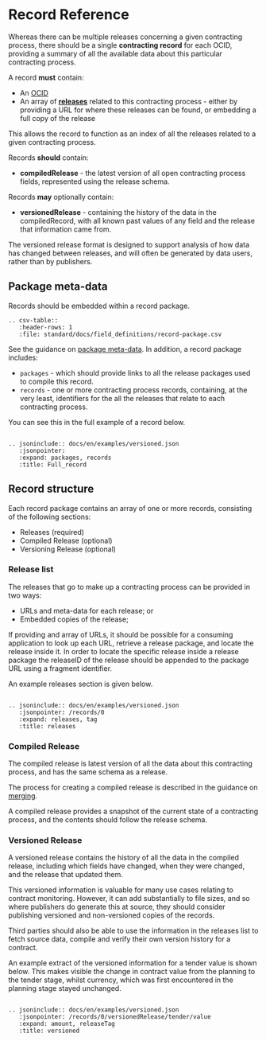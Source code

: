 # Record Reference

Whereas there can be multiple releases concerning a given contracting process, there should be a single **contracting record** for each OCID, providing a summary of all the available data about this particular contracting process.

A record **must** contain:

* An [OCID](../../key_concepts/identifiers#ocid)
* An array of **[releases](#release)** related to this contracting process - either by providing a URL for where these releases can be found, or embedding a full copy of the release

This allows the record to function as an index of all the releases related to a given contracting process.

Records **should** contain:

* **compiledRelease** - the latest version of all open contracting process fields, represented using the release schema. 

Records **may** optionally contain:

* **versionedRelease** - containing the history of the data in the compiledRecord, with all known past values of any field and the release that information came from. 

The versioned release format is designed to support analysis of how data has changed between releases, and will often be generated by data users, rather than by publishers.

## Package meta-data

Records should be embedded within a record package.  

```eval_rst
.. csv-table::
   :header-rows: 1
   :file: standard/docs/field_definitions/record-package.csv
```

See the guidance on [package meta-data](reference.md#package-metadata). In addition, a record package includes:

* ```packages``` - which should provide links to all the release packages used to compile this record. 
* ```records``` - one or more contracting process records, containing, at the very least, identifiers for the all the releases that relate to each contracting process.

You can see this in the full example of a record below.

```eval_rst

.. jsoninclude:: docs/en/examples/versioned.json
   :jsonpointer: 
   :expand: packages, records
   :title: Full_record

```

## Record structure

Each record package contains an array of one or more records, consisting of the following sections:

* Releases (required)
* Compiled Release (optional)
* Versioning Release (optional)

### Release list

The releases that go to make up a contracting process can be provided in two ways:

* URLs and meta-data for each release; or
* Embedded copies of the release;

If providing and array of URLs, it should be possible for a consuming application to look up each URL, retrieve a release package, and locate the release inside it. In order to locate the specific release inside a release package the releaseID of the release should be appended to the package URL using a fragment identifier.

An example releases section is given below. 

```eval_rst

.. jsoninclude:: docs/en/examples/versioned.json
   :jsonpointer: /records/0
   :expand: releases, tag
   :title: releases

```

### Compiled Release

The compiled release is latest version of all the data about this contracting process, and has the same schema as a release.

The process for creating a compiled release is described in the guidance on [merging](../implementation/merging.md). 

A compiled release provides a snapshot of the current state of a contracting process, and the contents should follow the release schema.

### Versioned Release

A versioned release contains the history of all the data in the compiled release, including which fields have changed, when they were changed, and the release that updated them.

This versioned information is valuable for many use cases relating to contract monitoring. However, it can add substantially to file sizes, and so where publishers do generate this at source, they should consider publishing versioned and non-versioned copies of the records.

Third parties should also be able to use the information in the releases list to fetch source data, compile and verify their own version history for a contract.

An example extract of the versioned information for a tender value is shown below. This makes visible the change in contract value from the planning to the tender stage, whilst currency, which was first encountered in the planning stage stayed unchanged. 

```eval_rst

.. jsoninclude:: docs/en/examples/versioned.json
   :jsonpointer: /records/0/versionedRelease/tender/value
   :expand: amount, releaseTag
   :title: versioned

```




<style>
    pre.renderjson { overflow: scroll; font-size:smaller; border: 1px solid grey;}
    .renderjson a { text-decoration: none; }
    .renderjson .disclosure { color: crimson; font-size: 150%; }
    .renderjson .syntax { color: grey; }
    .renderjson .string { color: darkred; }
    .renderjson .number { color: darkcyan; }
    .renderjson .boolean { color: blueviolet; }
    .renderjson .key    { color: darkblue; }
    .renderjson .keyword { color: blue; }
    .renderjson .object.syntax { color: lightseagreen; }
    .renderjson .array.syntax  { color: orange; }
  </style>
  <script src="//code.jquery.com/jquery-1.11.3.min.js"></script>
  <script src="//code.jquery.com/jquery-migrate-1.2.1.min.js"></script>
  <script type="text/javascript" defer><!--
  var module;(module||{}).exports=renderjson=function(){function n(i,c,f,y,_,d){var p=f?"":c,g=function(n,o,i,c,f){var _,d=a(c),g=function(){_||e(d.parentNode,_=r(f(),u(l.hide,"disclosure",function(){_.style.display="none",d.style.display="inline"}))),_.style.display="inline",d.style.display="none"};e(d,u(l.show,"disclosure",g),t(c+" syntax",n),u(o,null,g),t(c+" syntax",i));var h=e(a(),s(p.slice(0,-1)),d);return y>0&&g(),h};return null===i?t(null,p,"keyword","null"):void 0===i?t(null,p,"keyword","undefined"):"string"==typeof i&&i.length>_?g('"',i.substr(0,_)+" ...",'"',"string",function(){return e(a("string"),t(null,p,"string",JSON.stringify(i)))}):"object"!=typeof i?t(null,p,typeof i,JSON.stringify(i)):i.constructor==Array?0==i.length?t(null,p,"array syntax","[]"):g("["," ... ","]","array",function(){for(var r=e(a("array"),t("array syntax","[",null,"\n")),o=0;o<i.length;o++)e(r,n(i[o],c+"    ",!1,y-1,_,d),o!=i.length-1?t("syntax",","):[],s("\n"));return e(r,t(null,c,"array syntax","]")),r}):o(i)?t(null,p,"object syntax","{}"):g("{","...","}","object",function(){var r=e(a("object"),t("object syntax","{",null,"\n"));for(var o in i)var u=o;var f=Object.keys(i);d&&(f=f.sort());for(var p in f){var o=f[p];e(r,t(null,c+"    ","key",'"'+o+'"',"object syntax",": "),n(i[o],c+"    ",!0,l.default_open.indexOf(o)>-1?y+1:y-1,_,d),o!=u?t("syntax",","):[],s("\n"))}return e(r,t(null,c,"object syntax","}")),r})}var t=function(){for(var n=[];arguments.length;)n.push(e(a(Array.prototype.shift.call(arguments)),s(Array.prototype.shift.call(arguments))));return n},e=function(){for(var n=Array.prototype.shift.call(arguments),t=0;t<arguments.length;t++)arguments[t].constructor==Array?e.apply(this,[n].concat(arguments[t])):n.appendChild(arguments[t]);return n},r=function(n,t){return n.insertBefore(t,n.firstChild),n},o=function(n){for(var t in n)if(n.hasOwnProperty(t))return!1;return!0},s=function(n){return document.createTextNode(n)},a=function(n){var t=document.createElement("span");return n&&(t.className=n),t},u=function(n,t,e){var r=document.createElement("a");return t&&(r.className=t),r.appendChild(s(n)),r.href="#",r.onclick=function(){return e(),!1},r},l=function i(t){var r=e(document.createElement("pre"),n(t,"",!1,i.show_to_level,i.max_string_length,i.sort_objects));return r.className="renderjson",r};return l.set_icons=function(n,t){return l.show=n,l.hide=t,l},l.set_show_to_level=function(n){return l.show_to_level="string"==typeof n&&"all"===n.toLowerCase()?Number.MAX_VALUE:n,l},l.set_max_string_length=function(n){return l.max_string_length="string"==typeof n&&"none"===n.toLowerCase()?Number.MAX_VALUE:n,l},l.set_sort_objects=function(n){return l.sort_objects=n,l},l.set_show_by_default=function(n){return l.show_to_level=n?Number.MAX_VALUE:0,l},l.set_default_open=function(n){return l.default_open=n?n:[],l},l.set_icons("⊕","⊖"),l.set_show_by_default(!1),l.set_sort_objects(!1),l.set_max_string_length("none"),l.set_default_open([]),l}();
  $( document ).ready(function() {
      $(".expandjson").each(function(){
       classList = $(this).attr("class").split(/\s+/);
       expand = []
       $.each(classList, function(index, item) {
         if (item.indexOf('expand') === 0) {
           expand.push(item.replace('expand-',''))
         }
         if (item.indexOf('file') === 0) {
           filename = item
         }
       });
       jsontext = $(this).text().trim()
       json = JSON.parse(jsontext)
       if(json.length) {
           json = json[0]
       }
       $(this).html(renderjson.set_show_to_level(1).set_max_string_length(100).set_default_open(expand)(json))
       if($(this).siblings(".selection-container").length === 0) { // NEED TO FIX THE CODE HERE. MOVE THINGS INTO THE PARENT CLASS CORRECTLY!
           id = Math.floor(5 * (Math.random() % 1));
           $(this).wrap("<div class='selection-container'></div>")
           $(this).parent().prepend(
               $("<select name='select-"+id +"'></select>")
               .change(function(){ 
                    $(this).siblings(".highlight-json").hide();
                    $(this).siblings("."+ $(this).val()).show();
                }))
           $(this).siblings("select").append($("<option></option>").attr("value",filename).text(filename.replace("file-",""))) 
       } else {   
           container = $(this).siblings(".selection-container")
           $(this).detach().appendTo(container)
           $(this).siblings("select").append($("<option></option>").attr("value",filename).text(filename.replace("file-",""))) 
           $(this).hide()
       }
    });
});
--></script>